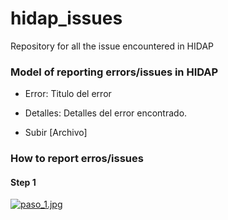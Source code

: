 # hidap_issues
Repository for all the issue encountered in HIDAP


### Model of reporting errors/issues in HIDAP

- Error: Titulo del error 


- Detalles: Detalles del error encontrado.


- Subir [Archivo]

### How to report erros/issues

#### Step 1

[![paso_1.jpg](https://s27.postimg.org/ji6j5eow3/paso_1.jpg)](https://postimg.org/image/9kviccha7/)
